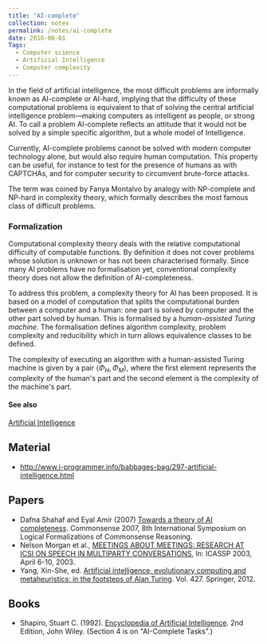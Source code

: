 ```yaml
---
title: "AI-complete"
collection: notes
permalink: /notes/ai-complete
date: 2016-06-01
Tags:
  - Computer science
  - Artificial Intelligence
  - Computer complexity
---
```


In the field of artificial intelligence, the most difficult problems are informally known as AI-complete or AI-hard, implying that the difficulty of these computational problems is equivalent to that of solving the central artificial intelligence problem—making computers as intelligent as people, or strong AI. To call a problem AI-complete reflects an attitude that it would not be solved by a simple specific algorithm, but a whole model of Intelligence.

Currently, AI-complete problems cannot be solved with modern computer technology alone, but would also require human computation. This property can be useful, for instance to test for the presence of humans as with CAPTCHAs, and for computer security to circumvent brute-force attacks.

The term was coined by Fanya Montalvo by analogy with NP-complete and NP-hard in complexity theory, which formally describes the most famous class of difficult problems.

### Formalization
Computational complexity theory deals with the relative computational difficulty of computable functions. By definition it does not cover problems whose solution is unknown or has not been characterised formally. Since many AI problems have no formalisation yet, conventional complexity theory does not allow the definition of AI-completeness.

To address this problem, a complexity theory for AI has been proposed. It is based on a model of computation that splits the computational burden between a computer and a human: one part is solved by computer and the other part solved by human. This is formalised by a *human-assisted Turing machine*. The formalisation defines algorithm complexity, problem complexity and reducibility which in turn allows equivalence classes to be defined.

The complexity of executing an algorithm with a human-assisted Turing machine is given by a pair ${\displaystyle \langle \Phi _{H},\Phi _{M}\rangle }$, where the first element represents the complexity of the human's part and the second element is the complexity of the machine's part.


#### See also
[Artificial Intelligence](/notes/artificial_intelligence)


## Material
* http://www.i-programmer.info/babbages-bag/297-artificial-intelligence.html


## Papers
* Dafna Shahaf and Eyal Amir (2007) [Towards a theory of AI completeness](http://www.aaai.org/Papers/Symposia/Spring/2007/SS-07-05/SS07-05-026.pdf). Commonsense 2007, 8th International Symposium on Logical Formalizations of Commonsense Reasoning.
* Nelson Morgan et al., [MEETINGS ABOUT MEETINGS: RESEARCH AT ICSI ON SPEECH IN MULTIPARTY CONVERSATIONS](http://www.icsi.berkeley.edu/ftp/global/pub/speech/papers/icassp03meetings.pdf), In: ICASSP 2003, April 6-10, 2003.
* Yang, Xin-She, ed. [Artificial intelligence, evolutionary computing and metaheuristics: in the footsteps of Alan Turing](http://cecs.louisville.edu/ry/TuringTestasaDefiningFeature04270003.pdf). Vol. 427. Springer, 2012.


## Books
* Shapiro, Stuart C. (1992). [Encyclopedia of Artificial Intelligence](https://www.goodreads.com/book/show/2669721-encyclopedia-of-artificial-intelligence). 2nd Edition, John Wiley. (Section 4 is on "AI-Complete Tasks".)



